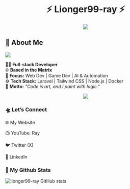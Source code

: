 
<!--
## Hi there I'm Ray 👋 
**lionger99-ray/lionger99-ray** is a ✨ _special_ ✨ repository because its `README.md` (this file) appears on your GitHub profile.

Here are some ideas to get you started:

- 🔭 I’m currently working on ...
- 🌱 I’m currently learning ...
- 👯 I’m looking to collaborate on ...
- 🤔 I’m looking for help with ...
- 💬 Ask me about ...
- 📫 How to reach me: ...
- 😄 Pronouns: ...
- ⚡ Fun fact: ...
-->


<!-- Futuristic & Artistic GitHub Profile README -->

<h1 align="center">⚡ Lionger99-ray ⚡</h1>
<!-- <h5 align="center">⌁ Dreaming in Code | Building the Future ⌁</h5> -->
<p align="center">
  <img src="https://readme-typing-svg.herokuapp.com?font=Orbitron&color=00F7FF&size=25&center=true&vCenter=true&lines=Creative+Developer;Tech+Explorer;Code+Alchemist" />
</p>



## 🧬 About Me

<!-- <img align="left" src="https://readme-typing-svg.herokuapp.com?font=Share+Tech+Mono&size=22&duration=4000&pause=1000&color=00F7FF&width=500&lines=Loading+Lionger99-ray+Profile..." /> -->
<img align="center" src="https://readme-typing-svg.herokuapp.com?font=Share+Tech+Mono&size=22&duration=4000&pause=1000&color=00F7FF&width=450&lines=🧑‍💻+Full-stack+Developer;🌐+Based+in+the+Matrix;🚀+Focus:+Web+Dev+%7C+Game+Dev+%7C+AI+%26+Automation;⚙️+Laravel+%7C+Tailwind+%7C+Node.js+%7C+Docker;🎨+%22Code+is+art,+and+I+paint+with+logic.%22" />


<!-- Setelah animasi selesai, teks statis -->
🧑‍💻 **Full-stack Developer**  
🌐 **Based in the Matrix**  
🚀 **Focus:** Web Dev | Game Dev | AI & Automation  
⚙️ **Tech Stack:** Laravel | Tailwind CSS | Node.js | Docker  
🎨 **Motto:** *"Code is art, and I paint with logic."*
<p align="center"> <img src="https://skillicons.dev/icons?i=laravel,docker,nodejs,tailwind,php,python,mysql,sqlite,git,vscode" /> </p>



<!-- 

### 🧬 About Me
🧑‍💻 Full-stack Developer

🌐 Based in the Matrix

🚀 Focus: Web Dev | Game Dev | AI & Automation

⚙️ Tech Stack: Laravel, Tailwind CSS, Node.js, Docker

🎨 Motto: "Code is art, and I paint with logic."

🧠 Tech Stack
<p align="center"> <img src="https://skillicons.dev/icons?i=laravel,docker,nodejs,tailwind,php,python,mysql,sqlite,git,vscode" /> </p> -->

### 🛸 Let’s Connect
🌐 My Website

📺 YouTube: Ray

🐦 Twitter (X) 

💼 LinkedIn 

### 🐙 My Github Stats
![lionger99-ray GitHub stats](https://github-readme-stats.vercel.app/api?username=lionger99-ray&show_icons=true)